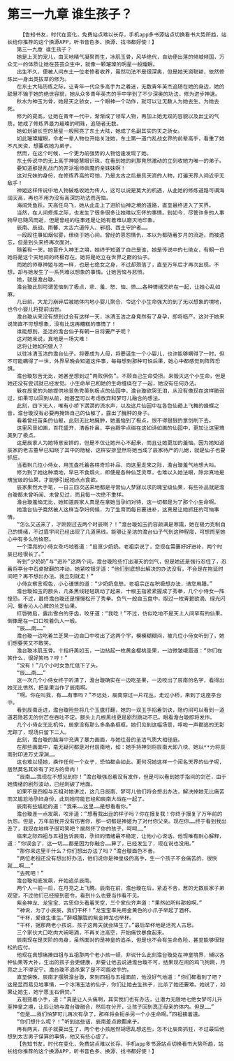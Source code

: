 # 第三一九章 谁生孩子？
        【告知书友，时代在变化，免费站点难以长存，手机app多书源站点切换看书大势所趋，站长给你推荐的这个换源APP，听书音色多、换源、找书都好使！】
       第三一九章 谁生孩子？
       她是上天的宠儿，由天地精气凝聚而生，冰肌玉骨，风华绝代，自幼便出落的倾城倾国，万众无一的体质让她在芸芸众生中，就像一颗璀璨的明星一般耀眼。
       出生不久，便被人间东土一位老修者收养，虽然功法不是很深奥，但是她天资聪颖，依然修炼出一身出类拔萃的修为。
       在东土大陆历练之际，让青年一代众多高手为之着迷，无数青年英杰追随在她的身边，她的聪慧不输于她的绝世容貌，她从众多青年英杰的手中学到了不少深奥的功法，修为进步神速。
       秋水为神玉为骨，她是天之骄女，一个眼神一个动作，就可以让无数人为她去生、为她去死。
       修为的提高，让她在青年一代中，渐渐成了领军人物，再加上她无双的容貌以及出尘的气质，她成了修炼界最为璀璨的明珠，追随者无数。
       她如划破长空的慧星一般照亮了东土大陆，她成了名副其实的天之骄女。
       如此璀璨耀眼，令老一辈人物也开始关注她，东土第一道门乱战玄界的前辈高手，看重了她不凡天资，想要收她为弟子。
       然而，在这个时候，一个更为前强势的人物恰逢发现了她。
       东土传说中的无上高手神姬慧眼识珠，在看到她的刹那竟然激动的立刻收她为唯一的弟子。
       要知道那是乱战门的开派祖师疯魔的亲妹妹啊！
       这对兄妹的身份，在修炼界高的可怕，乃是太古之后最具天资的人物，打遍天界人间近乎无敌手！
       神姬这样传说中地人物破格收她为传人，这可以说是莫大的机遇，从此她的修炼道路可谓海阔天高，再也不用为没有高深的功法而苦恼。
       海阔凭鱼跃。天高任鸟飞，她从此走上了进阶仙神之境的道路，直至最终进入了天界。
       当然，在人间修炼之际，也发生了很多很多让她难以忘怀的事情。到如今，尽管许多的人事物早已随风而逝，但是曾经的往事还是让她有着难以磨灭地印象。
       辰南、辰战、雨馨、太古六道传人、邪祖、西土守护者……
       一段段往事如烟似雾，缭绕于她心间。曾经的恩怨情仇，本以为都随着岁月的流逝，而被遗忘，但是到头来终再次面对。
       随着有一天，她晋升入神王之境，她终于知道了自己是谁，她是传说中的七绝女，有朝一日她将是这个天地间的终极存在。她将是屹立在世界之巅的仙子。
       而她的师尊神姬与她一样，也是七绝女之身，不过却殒落了，直至万年后才再次出现。不想，却与她发生了一系列难以想象的事情。让她苦恼与悲愤。
       她，就是澹台璇。
       澹台璇此刻可谓苦恼到了极点，悲、羞、怒、恼、愤……各种情绪交织在一起，让她心乱如麻。
       几日前。大龙刀崩碎后被她体内地小婴儿聚合，令这个小生命强大的到了无以想象的境地，也令小婴儿将提前出世。
       澹台璇从来没有想到过会有这样一天，冰清玉洁之身竟然有了身孕，即将临产。这对于她来说简直不可想想象，没有比这再糟糕的事情了！
       谁能想到，圣洁的澹台仙子有朝一日将要产子呢？
       这对她来说，真地是一场灾难！
       这将让她如何做人？
       以往冰清玉洁的澹台仙子。将要成为人母，将要诞生一个小婴儿，也许能够瞒得了一时，但不可能瞒得了一世，外界早晚会知道这件事，每每想到那种可怕后果，她心中都感觉到阵阵恐惧。
       澹台璇愁苦无比，她甚至想到过“两败俱伤”。不顾自己生命受损。来毁灭这个小生命，但是她还没有尝试就已经发觉。小生命早已和她的生命缠绕在了一起，她没有任何办法。
       躲在辰家的为她提供地景色秀美到极点的仙园中，澹台璇欲哭无泪，从没有像现在这样脆弱过，如果可以回到从前，她甚至可以考虑放弃和梦可儿融合的想法。
       此刻，四下无人，唯有小桥下潺潺的流水声，以及这片仙园中在各色仙葩上飞舞的蜂蝶之音，澹台璇没有必要再掩饰自己的仙躯了，露出了臃肿的身子。
       看着曾经苗条的仙躯，此刻无比地臃肿，她羞恼到了极点，恨不得狠狠的拿剑削下去。
       这里风景如画，百花盛开，清香扑鼻，亭台殿宇点缀在这如诗如画的仙园中，更加让这里瑰美到了极点。
       这是辰家人为她特意安排的，但是不仅让她开心不起来，而且让她更加的羞恼。因为她知道辰家的老古董早已知晓了其中的隐秘，这样安排显然将她当成了辰家待产的儿媳，就是仙子也要抓狂。
       当看到几位小侍女，用玉盘托着各样奇珍补品，向这里走来之际，澹台璇羞气地想大叫。
       修为到了她这种境地，早已不食烟火，即便是各种仙芝灵草，也难以入她法眼，除非真地是瑰宝级的仙果，才能够引起她点点食欲。
       辰家果然大手笔，一日三四次送来地都是寻常仙人梦寐以求的瑰宝级仙果，有些补品就是澹台璇都未曾听闻、未曾见过，而且每一次绝不重样。
       澹台璇羞恼无比，她知道辰家人真是在拿她当孕妇对待，这一切都是为了那个小生命啊。
       她澹台仙子竟然被人这样当孕妇伺候，为了生育而每日要进补，这真是让她抓狂的可恼事情。
       “怎么又送来了，才刚刚过去两个时辰啊？！”澹台璇如玉的容颜满是寒霜，她在极力克制自己的情绪，不过眉宇间已经出现了几道黑线。能够让圣洁的澹台仙子气到这种程度，可想而至她心中有多么的恼怒。
       一个漂亮的小侍女乖巧地答道：“启禀少奶奶。老祖宗说了，您现在需要好好进补，两个时辰已经很长了。”
       听到“少奶奶”与“进补”这两个词，澹台璇险些打出漫天的剑气，但是她还是强行忍住了，忍着将亭台中石桌掀翻的冲动，她紧咬银牙道：“他们到底想出解决的办法没有，不会是在拖延时间吧？再不想出办法。我立刻就走！”
       小侍女察言观色，小心谨慎的道：“少奶奶息怒，老祖宗正在积极想办法，请您用膳。”
       澹台璇如玉的额头，几条黑线轻轻跳动了起来，十根玉指紧紧握成了秀拳，几个小侍女一阵惶恐。不过，最终澹台璇还是慢慢松开了秀拳。负气一般自玉盘中，取过一枚青碧欲滴、绿光闪闪、馨香沁人心脾的兰芝仙果。
       红唇微启，露出雪白的牙齿，咬牙道：“我吃！”不过，仿似吃地不是天上人间罕有的仙果。倒像是在一口口咬着仇人一般。
       “辰……南……”
       澹台璇一边吃着兰芝果一边自口中咬出了这两个字，模模糊糊间，被几位小侍女听到了，她们想要笑又不敢笑。
       澹台璇冰肌玉骨。十指纤美如玉，一边拈起一枚黄金樱桃圣果，一边微皱峨眉道：“你们在笑什么，很好笑吗？哼！”
       “没有！”几个小时女急忙低下了头。
       “辰……南……”
       这一次几个小侍女终于听清了，澹台璇确实在一边吃圣果，一边咬出了辰南的名字，看得出她无比愤然，把圣果当作了辰南啊。
       “啊。你在叫我，有……有事吗？”不远处，辰南穿过一片花丛，走过小桥，来到了这座亭台中。
       看到辰南走进，澹台璇险些将几个玉盘打翻，她的一双玉手掐着剑诀，隐约间可以看到一道道若隐若无的剑芒在吞吐不定。额头上几根黑线更是剧烈跳动不已。眼看澹台璇即将发作。
       几个小侍女无比机伶，辰家没有那么多条条框框。她们见到这幅场景，呼啦一声都逃的无影无踪了，现场只留下二人。
       此刻，澹台璇的脑海中充满了暴力画面，与她往昔的圣洁气质大相径庭。
       在那些画面中，毫无疑问都是对付辰南地，如：她手持神剑将辰南大卸八块、她以**力将辰南封印进万丈深渊……
       这也难以怪她，换作任何一个女子，恐怕都会如此。更何况她这样一个闻名天界的仙子呢，居然莫名其妙有了对方的骨肉！
       “辰南……我现在不想见到你！”澹台璇强忍着没有发作，但是可以看到她手指间的剑芒，由于她情绪的剧烈波动，已经刺破了地面。
       如果不是四祖与五祖对她讲过，这几日辰南、梦可儿他们将会想出办法，解决掉她无比痛苦而又尴尬地孕妇身份，此刻她可能已经和辰南大战在一起了。
       辰南有些尴尬的道：“我来……这里……是想看看你。”
       澹台璇差一点发飙，咬牙道：“想看我出丑的样子吗？你在报复我！你终于报复了万年前的仇怨。但是，万年前我并没有伤害你，那一切都是神姬为了对付你父亲。现在你……终于看到我出丑了，我现在地样子很可笑吧？居然怀了你的孩子，呵呵……”
       临来之际四祖与五祖告诉辰南，孕妇的情绪最不稳定，让他小心说话。他现唯有耐心解释，道：“你误会了，这一切……都是因为你融合……算了，已经发生了，现在说也没用。”
       “那你来这里干什么？你们想出办法了吗？”澹台璇面色不善。
       “两位老祖还没有想出好办法，他们说你是神皇级的高手，生一个孩子不会痛苦的，很快就……啊……”
       “去死吧！”
       澹台璇彻底发飙，开始追杀辰南。
       两个人一前一后，在月亮之上飞腾。辰南在前，澹台璇在后，紧追不舍，惹的无数辰家子弟观望，不过他们已经接到密令，看到什么也要当作看不见。
       紫金神龙、龙宝宝、古思仰头看着天空，三个家伙齐声道：“果然如所料那般啊。”
       “神说，为了小辰辰，我们干杯！”龙宝宝率先用金黄色的小爪子举起了酒杯。
       “干杯，爱谁生谁生。”醉眼朦胧的紫金神龙也举杯。
       “干杯，据那两老小孩说，孩子这两天就会降生了。”最后举杯地是活死人古思。
       三个家伙大口吃肉大碗喝酒，不再关注高空，开始痛饮暴食起来。
       辰南现在是天阶的肉身，虽然面对的是神皇的追杀，但是也不会有生命危险，甚至能够很轻松的应付。
       他现在真想痛揍四祖与五祖那两个老小孩一顿，非说什么此刻澹台璇处在神皇境界，辅以各种仙果等大补，生出的孩子会更健康，非要让他去说通澹台璇不可，结果现在闹的鸡飞狗跳，月亮之上不得安宁。澹台璇不追杀累了是不可能收手的。
       直至傍晚，辰南才摆脱澹台璇，来到四祖与五祖面前，他没好气地道：“你们都看到了吧？这是显而易见地事情，一个冰清玉洁的仙子，你们让她去生孩子，比杀了她还要难。她说了，如果让她生，她宁愿玉石俱焚。”
       五祖搓着小手，道：“真是让人头痛啊，其实我们也有办法，让潜力无限地七绝女梦可儿升至神皇之境，让后让她与澹台璇融合，然后在分开，让孩子回到真正母亲的体内。但是……”
       “但是……我们怕梦可儿再次有孕了，那样将会扼杀另一个小生命啊。”四祖接着道。
       “你们想什么呢？！”听到这些话，辰南差点掀翻桌子。
       再有两天，孩子就要出生了，两个老小孩居然胡思乱想这些，怎不让辰南抓狂，不过最后他想到太古男子谋算的事情，他又有些心虚了。
       【告知书友，时代在变化，免费站点难以长存，手机app多书源站点切换看书大势所趋，站长给你推荐的这个换源APP，听书音色多、换源、找书都好使！】